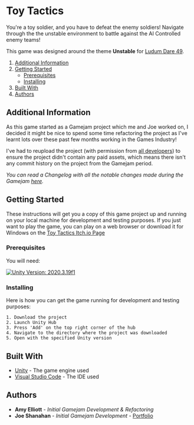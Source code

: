 # Toy Tactics

You're a toy soldier, and you have to defeat the enemy soldiers! Navigate through the the unstable environment to battle against the AI Controlled enemy teams!

This game was designed around the theme **Unstable** for [Ludum Dare 49](https://ldjam.com/events/ludum-dare/49/toy-tactics).

1. [Additional Information](#additional-information)
2. [Getting Started](#getting-started)
    * [Prerequisites](#prerequisites)
    * [Installing](#installing)
3. [Built With](#built-with)
4. [Authors](#authors)

## Additional Information
As this game started as a Gamejam project which me and Joe worked on, I decided it might be nice to spend some time refactoring the project as I've learnt lots over these past few months working in the Games Industry!

I've had to reupload the project (with permission from [all developers](#authors)) to ensure the project didn't contain any paid assets, which means there isn't any commit history on the project from the Gamejam period.

*You can read a Changelog with all the notable changes made during the Gamejam [here](CHANGELOG.md).*

## Getting Started

These instructions will get you a copy of this game project up and running on your local machine for development and testing purposes.
If you just want to play the game, you can play on a web browser or download it for Windows on the [Toy Tactics Itch.io Page](https://horsehead.itch.io/toy-tactics)

### Prerequisites
You will need:

[![Unity Version: 2020.3.19f1](https://img.shields.io/badge/Unity-2020.3.19f1-333333.svg?logo=unity)](https://unity3d.com/get-unity/download/archive)

### Installing
Here is how you can get the game running for development and testing purposes:
```
1. Download the project 
2. Launch Unity Hub
3. Press 'Add' on the top right corner of the hub
4. Navigate to the directory where the project was downloaded
5. Open with the specified Unity version
```

## Built With
* [Unity]() - The game engine used
* [Visual Studio Code]() - The IDE used

## Authors
* **Amy Elliott** - *Initial Gamejam Development & Refactoring* 
* **Joe Shanahan** - *Initial Gamejam Development* - [Portfolio](https://www.3djoe.co.uk/) 
